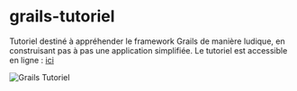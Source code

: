 grails-tutoriel
===============

Tutoriel destiné à appréhender le framework Grails de manière ludique, en construisant pas à pas une application simplifiée.
Le tutoriel est accessible en ligne : [ici](http://www.dreamcat.fr/grails-tutoriel/)

![Grails Tutoriel](http://www.dreamcat.fr/github/grails-tutoriel-index.png)

